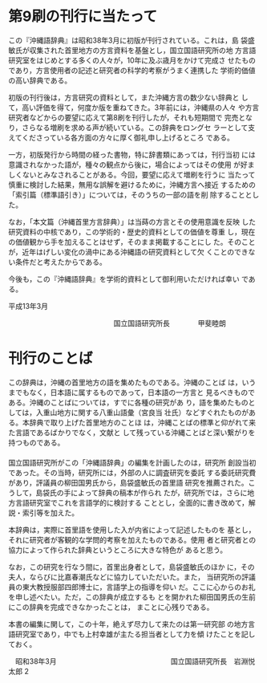 # 第9刷の刊行に当たって

この『沖縄語辞典』は昭和38年3月に初版が刊行されている。これは，島
袋盛敏氏が収集された首里地方の方言資料を基盤とし，国立国語研究所の地
方言語研究室をはじめとする多くの人々が，10年に及ぶ歳月をかけて完成さ
せたものであり，方言使用者の記述と研究者の科学的考察がうまく連携した
学術的価値の高い辞典である。

初版の刊行後は，方言研究の資料として，また沖縄方言の数少ない辞典と
して，高い評価を得て，何度か版を重ねてきた。3年前には，沖縄県の人々
や方言研究者などからの要望に応えて第8刷を刊行したが，それも短期間で
完売となり，さらなる増刷を求める声が続いている。この辞典をロングセ
ラーとして支えてくださっている各方面の方々に厚く御礼申し上げるところ
である。

一方，初版発行から時間の経った書物，特に辞書類にあっては，刊行当初
には意識されなかった語が，種々の観点から後に，場合によってはその使用
が好ましくないとみなされることがある。今回，要望に応えて増刷を行うに
当たって慎重に検討した結果，無用な誤解を避けるために，沖縄方言へ接近
するための「索引篇（標準語引き）」については，そのうちの一部の語を削
除することとした。

なお，「本文篇（沖縄首里方言辞典）」は当蒔の方言とその使用意識を反映
した研究資料の中核であり，この学術的・歴史的資料としての価値を尊重
し，現在の価値観から手を加えることはせず，そのまま掲載することにし
た。そのことが，近年はげしい変化の渦中にある沖縄語の研究資料として欠
くことのできない条件だと考えたからである。

今後も，この『沖縄語辞典』を学術的資料として御利用いただければ幸い
である。

平成13年3月

　　　　　　　　　　　　　　　国立国語研究所長　　　　甲斐睦朗

# 刊行のことば

この辞典は，沖縄の首里地方の語を集めたものである。沖縄のことば
は，いうまでもなく，日本語に属するものであって，日本語の一方言と
見るべきものである。沖縄のことばについては，すでに各種の研究があ
り，語を集めたものとしては，入重山地方に関する八重山語彙（宮良当
壮氏）などすぐれたものがある。本辞典で取り上げた首里地方のことほ
は，沖縄ことばの標準と仰がれて来た言語であるばかりでなく，文献と
して残っている沖縄ことばと深い繋がりを持つものである。
　　　　　　　　　　　　　　　　　　　　　　　　　　　　　　　　　　　　　　　　　　　　　　　　　　　　　　　　　　　　　　　　　　　　　　　　　　　　　　　　　　　　　　　　　　　　　　　　　　　　　　　　　　　　　　　　　　　　　　　　　　　　　　　　　　　　　　　　　　　　　　　　　　　　　　国立国語研究所がこの「沖縄語辞典」の編集を計画したのは，研究所
創設当初であった。その当時，研究所には，外部の人に調査研究を委託
する委託研究費があり，評議員の柳田国男氏から，島袋盛敏氏の首里語
研究を推薦された。こうして，島袋氏の手によって辞典の稿本が作られ
たが，研究所では，さらに地方言語研究室でこれを言語学的に検討する
こととし，全面的に書き改めて，解説・索引等を加えた。

本辞典は，実際に首里語を使用した入が内省によって記述したものを
基とし，それに研究者が客観的な学問的考察を加えたものである。使用
者と研究者との協力によって作られた辞典というところに大きな特色が
あると思う。

なお，この研究を行なう間に，首里出身者として，島袋盛敏氏のほか
に，その夫人，ならびに比嘉春潮氏などに協力していただいた。また，
当研究所の評議員の東大教授服部四郎博士に，言語学上の指導を仰い
だ。ここに心からのお礼を申し述べたい。ただ，この辞典が成立するも
とを開かれた柳田国男氏の生前にこの辞典を完成できなかったことは，
まことに心残りである。

本書の編集に関して，この十年，絶えず尽力して来たのは第一研究部
の地方言語研究室であり，中でも上村幸雄が主たる担当者として力を傾
けたことを記しておく。

　昭和38年3月
　　　　　　　　　　　　　　　　国立国語研究所長　岩淵悦太郎
2
